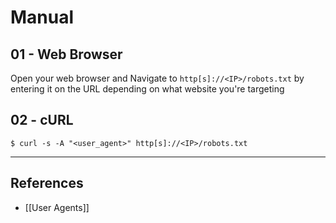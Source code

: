# Manual

## 01 - Web Browser

Open your web browser and Navigate to `http[s]://<IP>/robots.txt` by entering it on the URL depending on what website you're targeting

## 02 - cURL

`$ curl -s -A "<user_agent>" http[s]://<IP>/robots.txt`

---
## References

- [[User Agents]]